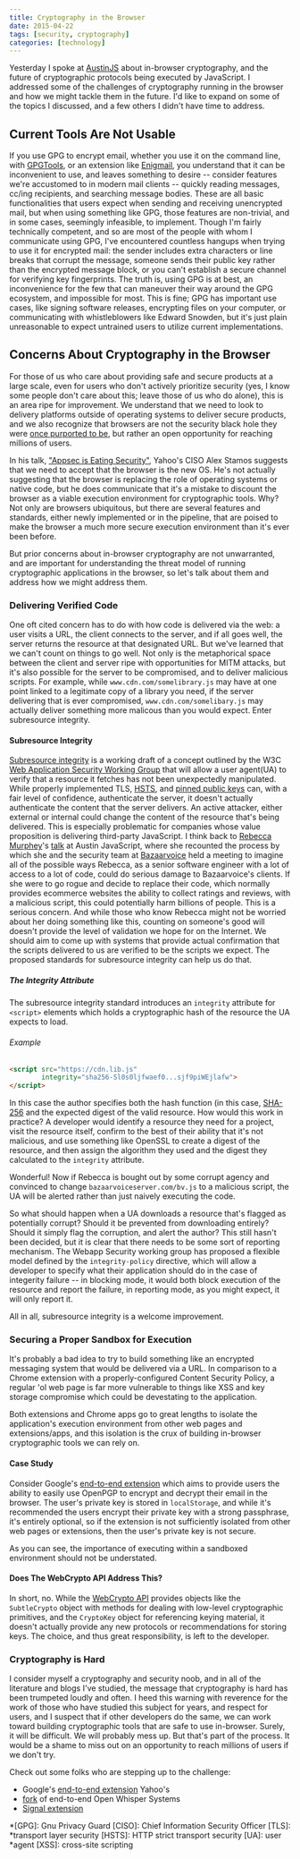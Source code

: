 ```yaml
---
title: Cryptography in the Browser
date: 2015-04-22
tags: [security, cryptography]
categories: [technology]
---
```


Yesterday I spoke at [AustinJS](http://austinjavascript.com) about in-browser
cryptography, and the future of cryptographic protocols being executed by
JavaScript. I addressed some of the challenges of cryptography running in the
browser and how we might tackle them in the future. I'd like to expand on some
of the topics I discussed, and a few others I didn't have time to address.

## Current Tools Are Not Usable

If you use GPG to encrypt email, whether you use it on the command line, with
[GPGTools](https://gpgtools.org/), or an extension like
[Enigmail](https://www.enigmail.net/home/index.php), you understand that it can
be inconvenient to use, and leaves something to desire -- consider features
we're accustomed to in modern mail clients -- quickly reading messages, cc/ing
recipients, and searching message bodies. These are all basic functionalities
that users expect when sending and receiving unencrypted mail, but when using
something like GPG, those features are non-trivial, and in some cases, seemingly
infeasible, to implement. Though I'm fairly technically competent, and so are
most of the people with whom I communicate using GPG, I've encountered countless
hangups when trying to use it for encrypted mail: the sender includes extra
characters or line breaks that corrupt the message, someone sends their public
key rather than the encrypted message block, or you can't establish a secure
channel for verifying key fingerprints. The truth is, using GPG is at best, an
inconvenience for the few that can maneuver their way around the GPG ecosystem,
and impossible for most. This is fine; GPG has important use cases, like signing
software releases, encrypting files on your computer, or communicating with
whistleblowers like Edward Snowden, but it's just plain unreasonable to expect
untrained users to utilize current implementations.

## Concerns About Cryptography in the Browser

For those of us who care about providing safe and secure products at a large
scale, even for users who don't actively prioritize security (yes, I know some
people don't care about this; leave those of us who do alone), this is an area
ripe for improvement. We understand that we need to look to delivery platforms
outside of operating systems to deliver secure products, and we also recognize
that browsers are not the security black hole they were [once purported to
be](https://matasano.com/articles/javascript-cryptography/), but rather an open
opportunity for reaching millions of users.

In his talk, ["Appsec is Eating Security"](https://youtu.be/-1kZMn1RueI?t=2371),
Yahoo's CISO Alex Stamos suggests that we need to accept that the browser is the
new OS. He's not actually suggesting that the browser is replacing the role of
operating systems or native code, but he does communicate that it's a mistake to
discount the browser as a viable execution environment for cryptographic tools.
Why? Not only are browsers ubiquitous, but there are several features and
standards, either newly implemented or in the pipeline, that are poised to make
the browser a much more secure execution environment than it's ever been before.

But prior concerns about in-browser cryptography are not unwarranted, and are
important for understanding the threat model of running cryptographic
applications in the browser, so let's talk about them and address how we might
address them.

### Delivering Verified Code

One oft cited concern has to do with how code is delivered via the web: a user
visits a URL, the client connects to the server, and if all goes well, the
server returns the resource at that designated URL. But we've learned that we
can't count on things to go well. Not only is the metaphorical space between the
client and server ripe with opportunities for MITM attacks, but it's also
possible for the server to be compromised, and to deliver malicious scripts. For
example, while `www.cdn.com/somelibrary.js` may have at one point linked to a
legitimate copy of a library you need, if the server delivering that is ever
compromised, `www.cdn.com/somelibary.js` may actually deliver something more
malicous than you would expect. Enter subresource integrity.

#### Subresource Integrity

[Subresource integrity](http://www.w3.org/TR/SRI/) is a working draft of a
concept outlined by the W3C [Web Application Security Working
Group](http://www.w3.org/2011/webappsec/) that will allow a user agent(UA) to
verify that a resource it fetches has not been unexpectedly manipulated. While
properly implemented TLS, [HSTS](http://tools.ietf.org/html/rfc6797), and
[pinned public keys](http://tools.ietf.org/html/draft-ietf-websec-key-pinning)
can, with a fair level of confidence, authenticate the server, it doesn't
actually authenticate the content that the server delivers. An active attacker,
either external or internal could change the content of the resource that's
being delivered. This is especially problematic for companies whose value
proposition is delivering third-party JavaScript. I think back to [Rebecca
Murphey](http://rmurphey.com)'s [talk](http://rmurphey.com/wtf3pjs/#/) at Austin
JavaScript, where she recounted the process by which she and the security team
at [Bazaarvoice](http://www.bazaarvoice.com/) held a meeting to imagine all of
the possible ways Rebecca, as a senior software engineer with a lot of access to
a lot of code, could do serious damage to Bazaarvoice's clients. If she were to
go rogue and decide to replace their code, which normally provides ecommerce
websites the ability to collect ratings and reviews, with a malicious script,
this could potentially harm billions of people. This is a serious concern. And
while those who know Rebecca might not be worried about her doing something like
this, counting on someone's good will doesn't provide the level of validation we
hope for on the Internet. We should aim to come up with systems that provide
actual confirmation that the scripts delivered to us are verified to be the
scripts we expect. The proposed standards for subresource integrity can help us
do that.

##### The Integrity Attribute

The subresource integrity standard introduces an
`integrity` attribute for `<script>` elements which holds a cryptographic hash of the resource the UA expects to load.

###### Example

``` html
<script src="https://cdn.lib.js"
        integrity="sha256-Sl0s0ljfwaef0...sjf9piWEjlafw">
</script>
```

In this case the author specifies both the hash function (in this case,
[SHA-256](http://www.w3.org/TR/SRI/#dfn-sha-2) and the expected digest of the
valid resource. How would this work in practice? A developer would identify a
resource they need for a project, visit the resource itself, confirm to the best
of their ability that it's not malicious, and use something like OpenSSL to
create a digest of the resource, and then assign the algorithm they used and the
digest they calculated to the `integrity` attribute.

Wonderful! Now if Rebecca is bought out by some corrupt agency and convinced to
change `bazaarvoiceserver.com/bv.js` to a malicious script, the UA will be
alerted rather than just naively executing the code.

So what should happen when a UA downloads a resource that's flagged as
potentially corrupt? Should it be prevented from downloading entirely? Should it
simply flag the corruption, and alert the author? This still hasn't been
decided, but it is clear that there needs to be some sort of reporting
mechanism. The Webapp Security working group has proposed a flexible model
defined by the `integrity-policy` directive, which will allow a developer to
specify what their application should do in the case of integerity failure -- in
blocking mode, it would both block execution of the resource and report the
failure, in reporting mode, as you might expect, it will only report it.

All in all, subresource integrity is a welcome improvement.

### Securing a Proper Sandbox for Execution

It's probably a bad idea to try to build something like an encrypted messaging
system that would be delivered via a URL. In comparison to a Chrome extension
with a properly-configured Content Security Policy, a regular 'ol web page is
far more vulnerable to things like XSS and key storage compromise which could be
devestating to the application.

Both extensions and Chrome apps go to great lengths to isolate the application's
execution environment from other web pages and extensions/apps, and this
isolation is the crux of building in-browser cryptographic tools we can rely on.

#### Case Study

Consider Google's [end-to-end extension](https://github.com/google/end-to-end)
which aims to provide users the ability to easily use OpenPGP to encrypt and
decrypt their email in the browser. The user's private key is stored in
`localStorage`, and while it's recommended the users encrypt their private key
with a strong passphrase, it's entirely optional, so if the extension is not
sufficiently isolated from other web pages or extensions, then the user's
private key is not secure.

As you can see, the importance of executing within a sandboxed environment
should not be understated.

#### Does The WebCrypto API Address This?

In short, no. While the [WebCrypto API](http://www.w3.org/TR/WebCryptoAPI/)
provides objects like the `SubtleCrypto` object with methods for dealing with
low-level cryptographic primitives, and the `CryptoKey` object for referencing
keying material, it doesn't actually provide any new protocols or
recommendations for storing keys. The choice, and thus great responsibility, is
left to the developer.

### Cryptography is Hard

I consider myself a cryptography and security noob, and in all of the literature
and blogs I've studied, the message that cryptography is hard has been trumpeted
loudly and often. I heed this warning with reverence for the work of those who
have studied this subject for years, and respect for users, and I suspect that
if other developers do the same, we can work toward building cryptographic tools
that are safe to use in-browser. Surely, it will be difficult. We will probably
mess up. But that's part of the process. It would be a shame to miss out on an
opportunity to reach millions of users if we don't try.

Check out some folks who are stepping up to the challenge:

* Google's [end-to-end extension](https://github.com/google/end-to-end) Yahoo's
* [fork](https://github.com/yahoo/end-to-end) of end-to-end Open Whisper Systems
* [Signal extension](https://github.com/WhisperSystems/TextSecure-browser)

*[GPG]: Gnu Privacy Guard [CISO]: Chief Information Security Officer [TLS]:
*transport layer security [HSTS]: HTTP strict transport security [UA]: user
*agent [XSS]: cross-site scripting
